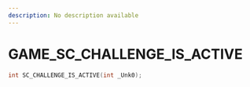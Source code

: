 ```yaml
---
description: No description available 
---
```


# GAME\_SC_CHALLENGE_IS_ACTIVE

```cpp
int SC_CHALLENGE_IS_ACTIVE(int _Unk0);
```